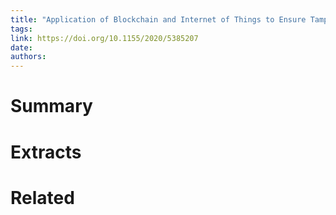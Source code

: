 ```yaml
---
title: "Application of Blockchain and Internet of Things to Ensure Tamper-Proof Data Availability for Food Safety"
tags: 
link: https://doi.org/10.1155/2020/5385207
date:
authors:
---
```


# Summary

# Extracts

# Related
